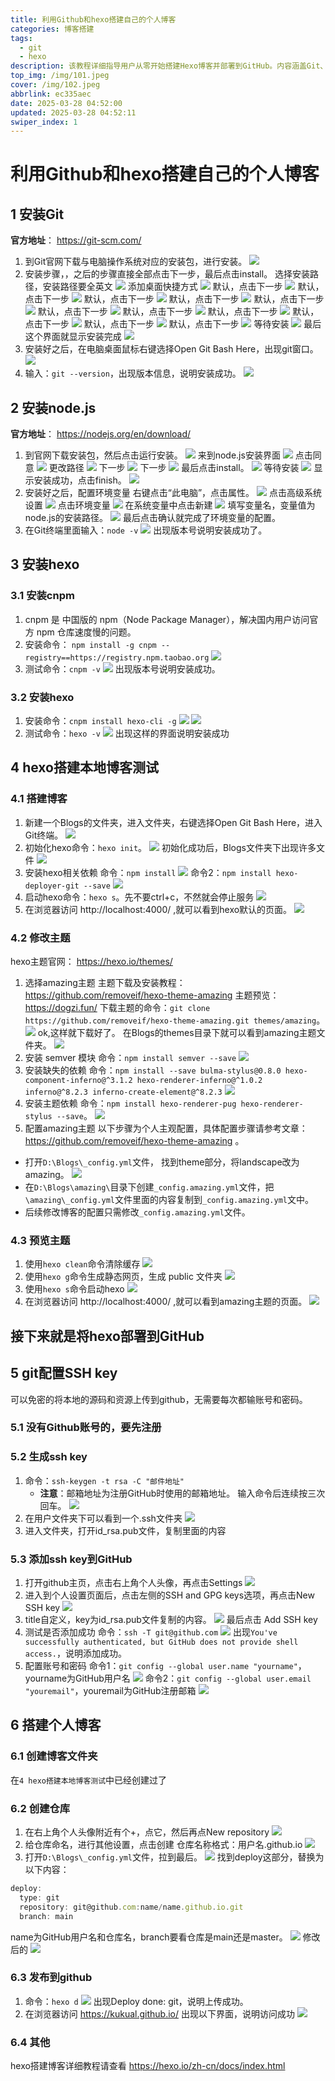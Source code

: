 ```yaml
---
title: 利用Github和hexo搭建自己的个人博客
categories: 博客搭建
tags:
  - git
  - hexo
description: 该教程详细指导用户从零开始搭建Hexo博客并部署到GitHub。内容涵盖Git、Node.js环境安装，Hexo框架初始化，主题安装（以Amazing主题为例），以及GitHub仓库创建与SSH密钥配置。通过图文并茂的步骤演示了本地测试、主题配置、依赖安装和最终部署流程。重点解决了国内用户使用npm速度慢的问题（推荐cnpm），并提供了常见问题的解决方案，如环境变量配置和SSH认证测试，适合新手快速搭建个人技术博客。
top_img: /img/101.jpeg
cover: /img/102.jpeg
abbrlink: ec335aec
date: 2025-03-28 04:52:00
updated: 2025-03-28 04:52:11
swiper_index: 1
---
```

# 利用Github和hexo搭建自己的个人博客
## 1 安装Git
**官方地址**： https://git-scm.com/
1. 到Git官网下载与电脑操作系统对应的安装包，进行安装。
![](https://kukual20250401-1351197034.cos.ap-guangzhou.myqcloud.com/blog/20250514143944483.png?imageSlim)
2. 安装步骤，，之后的步骤直接全部点击下一步，最后点击install。
选择安装路径，安装路径要全英文
![](https://kukual20250401-1351197034.cos.ap-guangzhou.myqcloud.com/blog/20250514143944484.png?imageSlim)
添加桌面快捷方式
![](https://kukual20250401-1351197034.cos.ap-guangzhou.myqcloud.com/blog/20250514143944485.png?imageSlim)
默认，点击下一步
![](https://kukual20250401-1351197034.cos.ap-guangzhou.myqcloud.com/blog/20250514143944486.png?imageSlim)
默认，点击下一步
![](https://kukual20250401-1351197034.cos.ap-guangzhou.myqcloud.com/blog/20250514143944487.png?imageSlim)
默认，点击下一步
![](https://kukual20250401-1351197034.cos.ap-guangzhou.myqcloud.com/blog/20250514143944488.png?imageSlim)
默认，点击下一步
![](https://kukual20250401-1351197034.cos.ap-guangzhou.myqcloud.com/blog/20250514143944489.png?imageSlim)
默认，点击下一步
![](https://kukual20250401-1351197034.cos.ap-guangzhou.myqcloud.com/blog/20250514143944490.png?imageSlim)
默认，点击下一步
![](https://kukual20250401-1351197034.cos.ap-guangzhou.myqcloud.com/blog/20250514143944491.png?imageSlim)
默认，点击下一步
![](https://kukual20250401-1351197034.cos.ap-guangzhou.myqcloud.com/blog/20250514143944492.png?imageSlim)
默认，点击下一步
![](https://kukual20250401-1351197034.cos.ap-guangzhou.myqcloud.com/blog/20250514143944493.png?imageSlim)
默认，点击下一步
![](https://kukual20250401-1351197034.cos.ap-guangzhou.myqcloud.com/blog/20250514143944494.png?imageSlim)
默认，点击下一步
![](https://kukual20250401-1351197034.cos.ap-guangzhou.myqcloud.com/blog/20250514143944495.png?imageSlim)
默认，点击下一步
![](https://kukual20250401-1351197034.cos.ap-guangzhou.myqcloud.com/blog/20250514143944496.png?imageSlim)
等待安装
![](https://kukual20250401-1351197034.cos.ap-guangzhou.myqcloud.com/blog/20250514143944497.png?imageSlim)
最后这个界面就显示安装完成
![](https://kukual20250401-1351197034.cos.ap-guangzhou.myqcloud.com/blog/20250514143944498.png?imageSlim)
3. 安装好之后，在电脑桌面鼠标右键选择Open Git Bash Here，出现git窗口。
![](https://kukual20250401-1351197034.cos.ap-guangzhou.myqcloud.com/blog/20250514143944499.png?imageSlim)
4. 输入：`git --version`，出现版本信息，说明安装成功。
![](https://kukual20250401-1351197034.cos.ap-guangzhou.myqcloud.com/blog/20250514143944500.png?imageSlim)
## 2 安装node.js
**官方地址**： https://nodejs.org/en/download/
1. 到官网下载安装包，然后点击运行安装。
![](https://kukual20250401-1351197034.cos.ap-guangzhou.myqcloud.com/blog/20250514143944501.png?imageSlim)
来到node.js安装界面
![](https://kukual20250401-1351197034.cos.ap-guangzhou.myqcloud.com/blog/20250514143944502.png?imageSlim)
点击同意
![](https://kukual20250401-1351197034.cos.ap-guangzhou.myqcloud.com/blog/20250514143944503.png?imageSlim)
更改路径
![](https://kukual20250401-1351197034.cos.ap-guangzhou.myqcloud.com/blog/20250514143944504.png?imageSlim)
下一步
![](https://kukual20250401-1351197034.cos.ap-guangzhou.myqcloud.com/blog/20250514143944505.png?imageSlim)
下一步
![](https://kukual20250401-1351197034.cos.ap-guangzhou.myqcloud.com/blog/20250514143944506.png?imageSlim)
最后点击install。
![](https://kukual20250401-1351197034.cos.ap-guangzhou.myqcloud.com/blog/20250514143944507.png?imageSlim)
等待安装
![](https://kukual20250401-1351197034.cos.ap-guangzhou.myqcloud.com/blog/20250514143944508.png?imageSlim)
显示安装成功，点击finish。
![](https://kukual20250401-1351197034.cos.ap-guangzhou.myqcloud.com/blog/20250514143944509.png?imageSlim)
2. 安装好之后，配置环境变量
右键点击“此电脑”，点击属性。
![](https://kukual20250401-1351197034.cos.ap-guangzhou.myqcloud.com/blog/20250514143944510.png?imageSlim)
点击高级系统设置
![](https://kukual20250401-1351197034.cos.ap-guangzhou.myqcloud.com/blog/20250514143944511.png?imageSlim)
点击环境变量
![](https://kukual20250401-1351197034.cos.ap-guangzhou.myqcloud.com/blog/20250514143944512.png?imageSlim)
在系统变量中点击新建
![](https://kukual20250401-1351197034.cos.ap-guangzhou.myqcloud.com/blog/20250514143944513.png?imageSlim)
填写变量名，变量值为node.js的安装路径。
![](https://kukual20250401-1351197034.cos.ap-guangzhou.myqcloud.com/blog/20250514143944515.png?imageSlim)
最后点击确认就完成了环境变量的配置。
3. 在Git终端里面输入：`node -v`
![](https://kukual20250401-1351197034.cos.ap-guangzhou.myqcloud.com/blog/20250514143944516.png?imageSlim)
出现版本号说明安装成功了。
## 3 安装hexo
### 3.1 安装cnpm
1. cnpm 是 中国版的 npm（Node Package Manager），解决国内用户访问官方 npm 仓库速度慢的问题。
2. 安装命令：
	`npm install -g cnpm --registry==https://registry.npm.taobao.org`
![](https://kukual20250401-1351197034.cos.ap-guangzhou.myqcloud.com/blog/20250514143944517.png?imageSlim)
3. 测试命令：`cnpm -v`
![](https://kukual20250401-1351197034.cos.ap-guangzhou.myqcloud.com/blog/20250514143944518.png?imageSlim)
出现版本号说明安装成功。
### 3.2 安装hexo
1. 安装命令：`cnpm install hexo-cli -g`
![](https://kukual20250401-1351197034.cos.ap-guangzhou.myqcloud.com/blog/20250514143944519.png?imageSlim)
![](https://kukual20250401-1351197034.cos.ap-guangzhou.myqcloud.com/blog/20250514143944520.png?imageSlim)
2. 测试命令：`hexo -v`
![](https://kukual20250401-1351197034.cos.ap-guangzhou.myqcloud.com/blog/20250514143944521.png?imageSlim)
出现这样的界面说明安装成功
## 4 hexo搭建本地博客测试
### 4.1 搭建博客
1. 新建一个Blogs的文件夹，进入文件夹，右键选择Open Git Bash Here，进入Git终端。
![](https://kukual20250401-1351197034.cos.ap-guangzhou.myqcloud.com/blog/20250514143944522.png?imageSlim)
2. 初始化hexo命令：`hexo init`。
![](https://kukual20250401-1351197034.cos.ap-guangzhou.myqcloud.com/blog/20250514143944523.png?imageSlim)
	初始化成功后，Blogs文件夹下出现许多文件
![](https://kukual20250401-1351197034.cos.ap-guangzhou.myqcloud.com/blog/20250514143944524.png?imageSlim)
3. 安装hexo相关依赖
	命令：`npm install`
![](https://kukual20250401-1351197034.cos.ap-guangzhou.myqcloud.com/blog/20250514143944525.png?imageSlim)
	命令2：`npm install hexo-deployer-git --save`
![](https://kukual20250401-1351197034.cos.ap-guangzhou.myqcloud.com/blog/20250514143944526.png?imageSlim)
4. 启动hexo命令：`hexo s`。先不要ctrl+c，不然就会停止服务
![](https://kukual20250401-1351197034.cos.ap-guangzhou.myqcloud.com/blog/20250514143944527.png?imageSlim)
5. 在浏览器访问 http://localhost:4000/ ,就可以看到hexo默认的页面。
![](https://kukual20250401-1351197034.cos.ap-guangzhou.myqcloud.com/blog/20250514143944528.png?imageSlim)
### 4.2 修改主题
hexo主题官网： https://hexo.io/themes/
1. 选择amazing主题
	主题下载及安装教程： https://github.com/removeif/hexo-theme-amazing
	主题预览： https://dogzi.fun/
	下载主题的命令：`git clone https://github.com/removeif/hexo-theme-amazing.git themes/amazing`。
![](https://kukual20250401-1351197034.cos.ap-guangzhou.myqcloud.com/blog/20250514143944529.png?imageSlim)
	ok,这样就下载好了。
	在Blogs的themes目录下就可以看到amazing主题文件夹。
![](https://kukual20250401-1351197034.cos.ap-guangzhou.myqcloud.com/blog/20250514143944530.png?imageSlim)
2. 安装 semver 模块
命令：`npm install semver --save`
![](https://kukual20250401-1351197034.cos.ap-guangzhou.myqcloud.com/blog/20250514143944531.png?imageSlim)
3. 安装缺失的依赖
命令：`npm install --save bulma-stylus@0.8.0 hexo-component-inferno@^3.1.2 hexo-renderer-inferno@^1.0.2 inferno@^8.2.3 inferno-create-element@^8.2.3`
![](https://kukual20250401-1351197034.cos.ap-guangzhou.myqcloud.com/blog/20250514143944532.png?imageSlim)
4. 安装主题依赖
命令：`npm install hexo-renderer-pug hexo-renderer-stylus --save`。
![](https://kukual20250401-1351197034.cos.ap-guangzhou.myqcloud.com/blog/20250514143944533.png?imageSlim)
5. 配置amazing主题
	以下步骤为个人主观配置，具体配置步骤请参考文章： https://github.com/removeif/hexo-theme-amazing 。
- 打开`D:\Blogs\_config.yml`文件， 找到theme部分，将landscape改为amazing。
![](https://kukual20250401-1351197034.cos.ap-guangzhou.myqcloud.com/blog/20250514143944534.png?imageSlim)
- 在`D:\Blogs\amazing\`目录下创建`_config.amazing.yml`文件，把`\amazing\_config.yml`文件里面的内容复制到`_config.amazing.yml`文中。
- 后续修改博客的配置只需修改`_config.amazing.yml`文件。
### 4.3 预览主题
1. 使用`hexo clean`命令清除缓存
![](https://kukual20250401-1351197034.cos.ap-guangzhou.myqcloud.com/blog/20250514143944535.png?imageSlim)
2. 使用`hexo g`命令生成静态网页，生成 public 文件夹
![](https://kukual20250401-1351197034.cos.ap-guangzhou.myqcloud.com/blog/20250514143944536.png?imageSlim)
3. 使用`hexo s`命令启动hexo
![](https://kukual20250401-1351197034.cos.ap-guangzhou.myqcloud.com/blog/20250514143944537.png?imageSlim)
4. 在浏览器访问 http://localhost:4000/ ,就可以看到amazing主题的页面。
![](https://kukual20250401-1351197034.cos.ap-guangzhou.myqcloud.com/blog/20250514143944538.png?imageSlim)
## 接下来就是将hexo部署到GitHub
## 5 git配置SSH key
可以免密的将本地的源码和资源上传到github，无需要每次都输账号和密码。
### 5.1 没有Github账号的，要先注册
### 5.2 生成ssh key
1. 命令：`ssh-keygen -t rsa -C "邮件地址"`
	- **注意**：邮箱地址为注册GitHub时使用的邮箱地址。
			输入命令后连续按三次回车。
![](https://kukual20250401-1351197034.cos.ap-guangzhou.myqcloud.com/blog/20250514143944539.png?imageSlim)
2. 在用户文件夹下可以看到一个.ssh文件夹
	![](https://kukual20250401-1351197034.cos.ap-guangzhou.myqcloud.com/blog/20250514143944540.png?imageSlim)
3. 进入文件夹，打开id_rsa.pub文件，复制里面的内容
### 5.3 添加ssh key到GitHub
1. 打开github主页，点击右上角个人头像，再点击Settings
![](https://kukual20250401-1351197034.cos.ap-guangzhou.myqcloud.com/blog/20250514143944541.png?imageSlim)
2. 进入到个人设置页面后，点击左侧的SSH and GPG keys选项，再点击New SSH key
![](https://kukual20250401-1351197034.cos.ap-guangzhou.myqcloud.com/blog/20250514143944542.png?imageSlim)
3. title自定义，key为id_rsa.pub文件复制的内容。
![](https://kukual20250401-1351197034.cos.ap-guangzhou.myqcloud.com/blog/20250514143944543.png?imageSlim)
最后点击 Add SSH key
4. 测试是否添加成功
	命令：`ssh -T git@github.com`
![](https://kukual20250401-1351197034.cos.ap-guangzhou.myqcloud.com/blog/20250514143944544.png?imageSlim)
出现`You've successfully authenticated, but GitHub does not provide shell access.`，说明添加成功。
5. 配置账号和密码
命令1：`git config --global user.name "yourname"`，yourname为GitHub用户名
![](https://kukual20250401-1351197034.cos.ap-guangzhou.myqcloud.com/blog/20250514143944545.png?imageSlim)
命令2：`git config --global user.email "youremail"`，youremail为GitHub注册邮箱
![](https://kukual20250401-1351197034.cos.ap-guangzhou.myqcloud.com/blog/20250514143944546.png?imageSlim)
## 6 搭建个人博客
### 6.1 创建博客文件夹
在`4 hexo搭建本地博客测试`中已经创建过了
### 6.2 创建仓库
1. 在右上角个人头像附近有个+，点它，然后再点New repository
![](https://kukual20250401-1351197034.cos.ap-guangzhou.myqcloud.com/blog/20250514143944547.png?imageSlim)
2. 给仓库命名，进行其他设置，点击创建
	仓库名称格式：用户名.github.io
![](https://kukual20250401-1351197034.cos.ap-guangzhou.myqcloud.com/blog/20250514143944548.png?imageSlim)
3. 打开`D:\Blogs\_config.yml`文件，拉到最后。
![](https://kukual20250401-1351197034.cos.ap-guangzhou.myqcloud.com/blog/20250514143944549.png?imageSlim)
	找到deploy这部分，替换为以下内容：
```javascript
deploy:
  type: git
  repository: git@github.com:name/name.github.io.git 
  branch: main
```
name为GitHub用户名和仓库名，branch要看仓库是main还是master。
![](https://kukual20250401-1351197034.cos.ap-guangzhou.myqcloud.com/blog/20250514143944550.png?imageSlim)
修改后的
![](https://kukual20250401-1351197034.cos.ap-guangzhou.myqcloud.com/blog/20250514143944551.png?imageSlim)
### 6.3 发布到github 
1. 命令：`hexo d`
![](https://kukual20250401-1351197034.cos.ap-guangzhou.myqcloud.com/blog/20250514143944552.png?imageSlim)
	出现Deploy done: git，说明上传成功。
2. 在浏览器访问 https://kukual.github.io/
出现以下界面，说明访问成功
![](https://kukual20250401-1351197034.cos.ap-guangzhou.myqcloud.com/blog/20250514143944553.png?imageSlim)
### 6.4 其他
hexo搭建博客详细教程请查看 https://hexo.io/zh-cn/docs/index.html